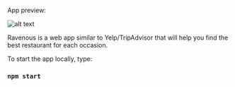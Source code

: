App preview:

![alt text](https://i.imgur.com/jQ5eDdQ.png)

Ravenous is a web app similar to Yelp/TripAdvisor that will help you find the best restaurant for each occasion.

To start the app locally, type: 

### `npm start`

